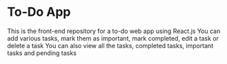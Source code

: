# To-Do App

This is the front-end repository for a to-do web app using React.js
You can add various tasks, mark them as important, mark completed, edit a task or delete a task
You can also view all the tasks, completed tasks, important tasks and pending tasks
